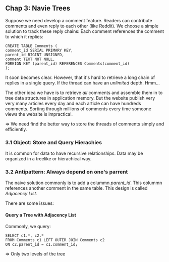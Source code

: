 ## Chap 3: Navie Trees

Suppose we need develop a comment feature. Readers can contribute comments and even reply to each other (like Reddit). We choose a simple solution to track these reply chains: Each comment references the comment to which it replies:
```
CREATE TABLE Comments (
comment_id SERIAL PRIMARY KEY,
parent_id BIGINT UNSIGNED,
comment TEXT NOT NULL,
FOREIGN KEY (parent_id) REFERENCES Comments(comment_id)
);
```

It soon becomes clear. However, that it's hard to retrieve a long chain of replies in a single query. If the thread can have an *unlimited* depth. Hmm...

The other idea we have is to retrieve *all* comments and assemble them in to tree data structures in application memory. But the website publish very very many articles every day and each article can have hundreds comments. Sorting through millions of comments every time someone views the website is impractical.

=> We need find the better way to store the threads of comments simply and efficiently.

### 3.1 Object: Store and Query Hierachies
It is common for data to have recursive relationships. Data may be organized in a treelike or hierachical way.

### 3.2 Antipattern: Always depend on one's parrent
The naive solution commonly is to add a colummn *parent_id*. This colummn references another comment in the same table. This design is called *Adjacency List*.

There are some issues:
#### Query a Tree with Adjacency List
Commonly, we query:
```
SELECT c1.*, c2.*
FROM Comments c1 LEFT OUTER JOIN Comments c2
ON c2.parent_id = c1.comment_id;
```
=> Only two levels of the tree